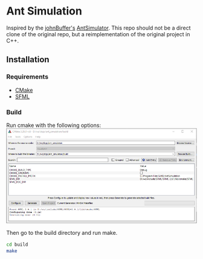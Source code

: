 # Ant Simulation
Inspired by the [johnBuffer's](https://github.com/johnBuffer/AntSimulator) [AntSimulator](https://github.com/johnBuffer/).
This repo should not be a direct clone of the original repo, but a reimplementation of the original project in C++.

## Installation
### Requirements
- [CMake](https://cmake.org/)
- [SFML](https://www.sfml-dev.org/)

### Build
Run cmake with the following options:
![cmake params](resources/cmake.png)

Then go to the build directory and run make.
```bash
cd build
make
```